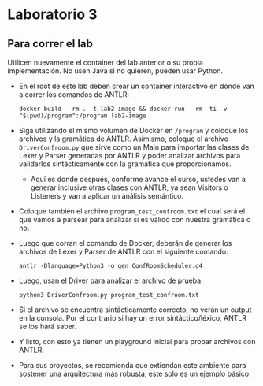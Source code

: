 
# Laboratorio 3

## Para correr el lab

Utilicen nuevamente el container del lab anterior o su propia implementación. No usen Java si no quieren, pueden usar Python.

* En el root de este lab deben crear un container interactivo en dónde van a correr los comandos de ANTLR:

  ```
  docker build --rm . -t lab2-image && docker run --rm -ti -v "$(pwd)/program":/program lab2-image
  ```
* Siga utilizando el mismo volumen de Docker en `/program` y coloque los archivos y la gramática de ANTLR. Asimismo, coloque el archivo `DriverConfroom.py` que sirve como un Main para importar las clases de Lexer y Parser generadas por ANTLR y poder analizar archivos para validarlos sintácticamente con la gramática que proporcionamos.

  * Aquí es donde después, conforme avance el curso, ustedes van a generar inclusive otras clases con ANTLR, ya sean Visitors o Listeners y van a aplicar un análisis semántico.
* Coloque también el archivo `program_test_confroom.txt` el cual será el que vamos a parsear para analizar si es válido con nuestra gramática o no.
* Luego que corran el comando de Docker, deberán de generar los archivos de Lexer y Parser de ANTLR con el siguiente comando:

  ```
  antlr -Dlanguage=Python3 -o gen ConfRoomScheduler.g4
  ```
* Luego, usan el Driver para analizar el archivo de prueba:

  ```
  python3 DriverConfroom.py program_test_confroom.txt
  ```
* Si el archivo se encuentra sintácticamente correcto, no verán un output en la consola. Por el contrario si hay un error sintáctico/léxico, ANTLR se los hará saber.
* Y listo, con esto ya tienen un playground inicial para probar archivos con ANTLR.
* Para sus proyectos, se recomienda que extiendan este ambiente para sostener una arquitectura más robusta, este solo es un ejemplo básico.
